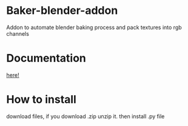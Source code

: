 # Baker-blender-addon
Addon to automate blender baking process and pack textures into rgb channels




# Documentation
[here!](https://docs.google.com/document/d/1PrbxBye0iFXDtc9CN75W7rA8QD3h0k3_yFR-IAtDYMI/edit?usp=sharing)

# How to install
  download files, if you download .zip unzip it.
  then install .py file
